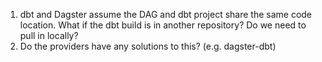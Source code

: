 1. dbt and Dagster assume the DAG and dbt project share the same code location. What if the dbt build is in another repository? Do we need to pull in locally?
2. Do the providers have any solutions to this? (e.g. dagster-dbt)